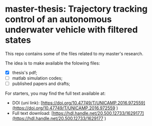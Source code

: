# master-thesis: **Trajectory tracking control of an autonomous underwater vehicle with filtered states**

This repo contains some of the files related to my master's research.

The idea is to make available the folowing files:
- [x] thesis's pdf;
- [ ] matlab simulation codes;
- [ ] published papers and drafts;

For starters, you may find the full text available at:
- DOI (uni link): [https://doi.org/10.47749/T/UNICAMP.2016.972559](https://doi.org/10.47749/T/UNICAMP.2016.972559 )
- Full text download:  [https://hdl.handle.net/20.500.12733/1629177](https://hdl.handle.net/20.500.12733/1629177 )
